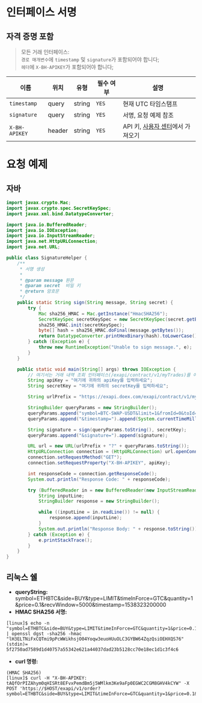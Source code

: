 # 인터페이스 서명

## 자격 증명 포함
> 모든 거래 인터페이스: <br/>
> `경로 매개변수`에 `timestamp` 및 `signature`가 포함되어야 합니다; <br/>
> `헤더`에 `X-BH-APIKEY`가 포함되어야 합니다;

이름 | 위치 | 유형 | 필수 여부 | 설명
------------ |--------|-----------|------------| ------------
`timestamp`  | query  | string    | `YES`      | 현재 UTC 타임스탬프
`signature`  | query  | string    | `YES`      | 서명, 요청 예제 참조
`X-BH-APIKEY`| header | string    | `YES`      | API 키, [사용자 센터](https://www.doex.com/user/service_api)에서 가져오기

# 요청 예제

## 자바

```java
import javax.crypto.Mac;
import javax.crypto.spec.SecretKeySpec;
import javax.xml.bind.DatatypeConverter;

import java.io.BufferedReader;
import java.io.IOException;
import java.io.InputStreamReader;
import java.net.HttpURLConnection;
import java.net.URL;

public class SignatureHelper {
    /**
     * 서명 생성
     *
     * @param message 원문
     * @param secret  비밀 키
     * @return 암호문
     */
    public static String sign(String message, String secret) {
        try {
            Mac sha256_HMAC = Mac.getInstance("HmacSHA256");
            SecretKeySpec secretKeySpec = new SecretKeySpec(secret.getBytes(), "HmacSHA256");
            sha256_HMAC.init(secretKeySpec);
            byte[] hash = sha256_HMAC.doFinal(message.getBytes());
            return DatatypeConverter.printHexBinary(hash).toLowerCase();
        } catch (Exception e) {
            throw new RuntimeException("Unable to sign message.", e);
        }
    }

    public static void main(String[] args) throws IOException {
        // 여기서는 거래 내역 조회 인터페이스(/exapi/contract/v1/myTrades)를 예로 들어 서명을 생성하는 방법을 설명합니다.
        String apiKey = "여기에 귀하의 apiKey를 입력하세요";
        String secretKey = "여기에 귀하의 secretKey를 입력하세요";

        String urlPrefix = "https://exapi.doex.com/exapi/contract/v1/myTrades";

        StringBuilder queryParams = new StringBuilder();
        queryParams.append("symbol=BTC-SWAP-USDT&limit=1&fromId=0&toId=0");
        queryParams.append("&timestamp=").append(System.currentTimeMillis());

        String signature = sign(queryParams.toString(), secretKey);
        queryParams.append("&signature=").append(signature);

        URL url = new URL(urlPrefix + "?" + queryParams.toString());
        HttpURLConnection connection = (HttpURLConnection) url.openConnection();
        connection.setRequestMethod("GET");
        connection.setRequestProperty("X-BH-APIKEY", apiKey);

        int responseCode = connection.getResponseCode();
        System.out.println("Response Code: " + responseCode);

        try (BufferedReader in = new BufferedReader(new InputStreamReader(connection.getInputStream()));) {
            String inputLine;
            StringBuilder response = new StringBuilder();

            while ((inputLine = in.readLine()) != null) {
                response.append(inputLine);
            }
            System.out.println("Response Body: " + response.toString());
        } catch (Exception e) {
            e.printStackTrace();
        }
    }
}
```

## 리눅스 쉘

* **queryString:** symbol=ETHBTC&side=BUY&type=LIMIT&timeInForce=GTC&quantity=1&price=0.1&recvWindow=5000&timestamp=1538323200000
* **HMAC SHA256 서명:**

```shell
[linux]$ echo -n "symbol=ETHBTC&side=BUY&type=LIMIT&timeInForce=GTC&quantity=1&price=0.1&recvWindow=5000&timestamp=1538323200000" | openssl dgst -sha256 -hmac "lH3ELTNiFxCQTmi9pPcWWikhsjO04Yoqw3euoHUuOLC3GYBW64ZqzQsiOEHXQS76"
(stdin)= 5f2750ad7589d1d40757a55342e621a44037dad23b5128cc70e18ec1d1c3f4c6
```

* **curl 명령:**

```shell
(HMAC SHA256)
[linux]$ curl -H "X-BH-APIKEY: tAQfOrPIZAhym0qHISRt8EFvxPemdBm5j5WMlkm3Ke9aFp0EGWC2CGM8GHV4kCYW" -X POST 'https://$HOST/exapi/v1/order?symbol=ETHBTC&side=BUY&type=LIMIT&timeInForce=GTC&quantity=1&price=0.1&recvWindow=5000&timestamp=1538323200000&signature=5f2750ad7589d1d40757a55342e621a44037dad23b5128cc70e18ec1d1c3f4c6'
```

